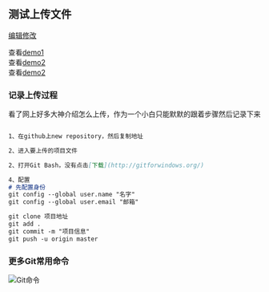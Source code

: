 ## 测试上传文件

 [编辑修改](https://github.com/364/Test-demo/edit/master/README.md) 
 
 查看[demo1]()  
 查看[demo2]()  
 查看[demo2]()  
 

### 记录上传过程

看了网上好多大神介绍怎么上传，作为一个小白只能默默的跟着步骤然后记录下来

```markdown

1、在github上new repository，然后复制地址

2、进入要上传的项目文件

2、打开Git Bash，没有点击[下载](http://gitforwindows.org/)

4、配置
# 先配置身份
git config --global user.name "名字"
git config --global user.email "邮箱"

git clone 项目地址
git add . 
git commit -m "项目信息"
git push -u origin master
```
### 更多Git常用命令
![Git命令]()
